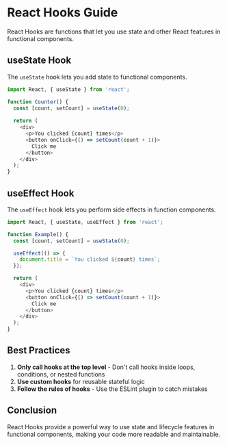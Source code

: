 # React Hooks Guide

React Hooks are functions that let you use state and other React features in functional components.

## useState Hook

The `useState` hook lets you add state to functional components.

```javascript
import React, { useState } from 'react';

function Counter() {
  const [count, setCount] = useState(0);
  
  return (
    <div>
      <p>You clicked {count} times</p>
      <button onClick={() => setCount(count + 1)}>
        Click me
      </button>
    </div>
  );
}
```

## useEffect Hook

The `useEffect` hook lets you perform side effects in function components.

```javascript
import React, { useState, useEffect } from 'react';

function Example() {
  const [count, setCount] = useState(0);

  useEffect(() => {
    document.title = `You clicked ${count} times`;
  });

  return (
    <div>
      <p>You clicked {count} times</p>
      <button onClick={() => setCount(count + 1)}>
        Click me
      </button>
    </div>
  );
}
```

## Best Practices

1. **Only call hooks at the top level** - Don't call hooks inside loops, conditions, or nested functions
2. **Use custom hooks** for reusable stateful logic
3. **Follow the rules of hooks** - Use the ESLint plugin to catch mistakes

## Conclusion

React Hooks provide a powerful way to use state and lifecycle features in functional components, making your code more readable and maintainable.